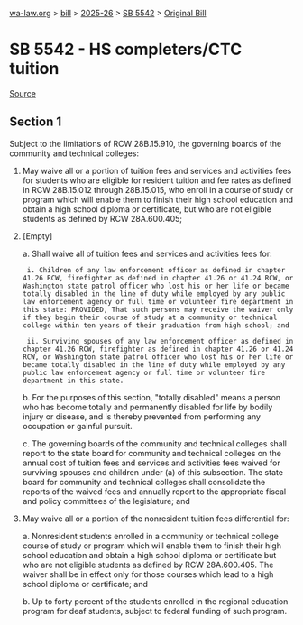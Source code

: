 [wa-law.org](/) > [bill](/bill/) > [2025-26](/bill/2025-26/) > [SB 5542](/bill/2025-26/sb/5542/) > [Original Bill](/bill/2025-26/sb/5542/1/)

# SB 5542 - HS completers/CTC tuition

[Source](http://lawfilesext.leg.wa.gov/biennium/2025-26/Pdf/Bills/Senate%20Bills/5542.pdf)

## Section 1
Subject to the limitations of RCW 28B.15.910, the governing boards of the community and technical colleges:

1. May waive all or a portion of tuition fees and services and activities fees for students  who are eligible for resident tuition and fee rates as defined in RCW 28B.15.012 through 28B.15.015, who enroll in a course of study or program which will enable them to finish their high school education and obtain a high school diploma or certificate, but who are not eligible students as defined by RCW 28A.600.405;

2. [Empty]

    a. Shall waive all of tuition fees and services and activities fees for:

        i. Children of any law enforcement officer as defined in chapter 41.26 RCW, firefighter as defined in chapter 41.26 or 41.24 RCW, or Washington state patrol officer who lost his or her life or became totally disabled in the line of duty while employed by any public law enforcement agency or full time or volunteer fire department in this state: PROVIDED, That such persons may receive the waiver only if they begin their course of study at a community or technical college within ten years of their graduation from high school; and

        ii. Surviving spouses of any law enforcement officer as defined in chapter 41.26 RCW, firefighter as defined in chapter 41.26 or 41.24 RCW, or Washington state patrol officer who lost his or her life or became totally disabled in the line of duty while employed by any public law enforcement agency or full time or volunteer fire department in this state.

    b. For the purposes of this section, "totally disabled" means a person who has become totally and permanently disabled for life by bodily injury or disease, and is thereby prevented from performing any occupation or gainful pursuit.

    c. The governing boards of the community and technical colleges shall report to the state board for community and technical colleges on the annual cost of tuition fees and services and activities fees waived for surviving spouses and children under (a) of this subsection. The state board for community and technical colleges shall consolidate the reports of the waived fees and annually report to the appropriate fiscal and policy committees of the legislature; and

3. May waive all or a portion of the nonresident tuition fees differential for:

    a. Nonresident students enrolled in a community or technical college course of study or program which will enable them to finish their high school education and obtain a high school diploma or certificate but who are not eligible students as defined by RCW 28A.600.405. The waiver shall be in effect only for those courses which lead to a high school diploma or certificate; and

    b. Up to forty percent of the students enrolled in the regional education program for deaf students, subject to federal funding of such program.
